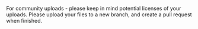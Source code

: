 For community uploads - please keep in mind potential licenses of your uploads.
Please upload your files to a new branch, and create a pull request when finished.
